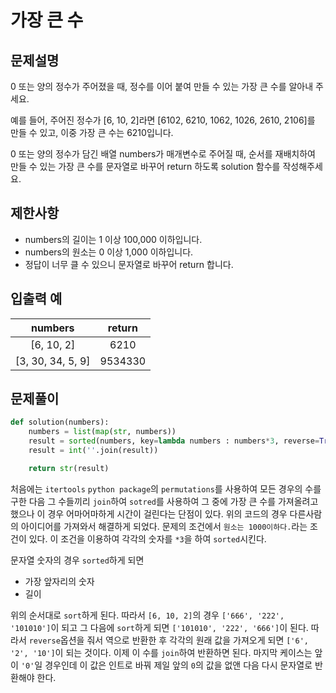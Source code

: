 # 가장 큰 수

## 문제설명

0 또는 양의 정수가 주어졌을 때, 정수를 이어 붙여 만들 수 있는 가장 큰 수를 알아내 주세요.

예를 들어, 주어진 정수가 [6, 10, 2]라면 [6102, 6210, 1062, 1026, 2610, 2106]를 만들 수 있고, 이중 가장 큰 수는 6210입니다.

0 또는 양의 정수가 담긴 배열 numbers가 매개변수로 주어질 때, 순서를 재배치하여 만들 수 있는 가장 큰 수를 문자열로 바꾸어 return 하도록 solution 함수를 작성해주세요.

## 제한사항
- numbers의 길이는 1 이상 100,000 이하입니다.
- numbers의 원소는 0 이상 1,000 이하입니다.
- 정답이 너무 클 수 있으니 문자열로 바꾸어 return 합니다.

## 입출력 예

|numbers|	return|
|:-----:|:-----:|
|[6, 10, 2]	| 6210 |
|[3, 30, 34, 5, 9]|	9534330|

## 문제풀이

```python
def solution(numbers):
    numbers = list(map(str, numbers))
    result = sorted(numbers, key=lambda numbers : numbers*3, reverse=True)
    result = int(''.join(result))

    return str(result)
```

처음에는 `itertools` `python package`의 `permutations`를 사용하여 모든 경우의 수를 구한 다음 그 수들끼리 `join`하여 `sotred`를 사용하여 그 중에 가장 큰 수를 가져올려고 했으나 이 경우 어마어마하게 시간이 걸린다는 단점이 있다.
위의 코드의 경우 다른사람의 아이디어를 가져와서 해결하게 되었다. 문제의 조건에서 `원소는 1000이하다.`라는 조건이 있다. 이 조건을 이용하여 각각의 숫자를 `*3`을 하여 `sorted`시킨다.

문자열 숫자의 경우 `sorted`하게 되면
- 가장 앞자리의 숫자
- 길이

위의 순서대로 `sort`하게 된다. 따라서 `[6, 10, 2]`의 경우 `['666', '222', '101010']`이 되고 그 다음에 `sort`하게 되면 `['101010', '222', '666']`이 된다. 따라서 `reverse`옵션을 줘서 역으로 반환한 후 각각의 원래 값을 가져오게 되면 `['6', '2', '10']`이 되는 것이다. 이제 이 수를 `join`하여 반환하면 된다.
마지막 케이스는 앞이 `'0'`일 경우인데 이 값은 인트로 바꿔 제일 앞의 `0`의 값을 없앤 다음 다시 문자열로 반환해야 한다.
